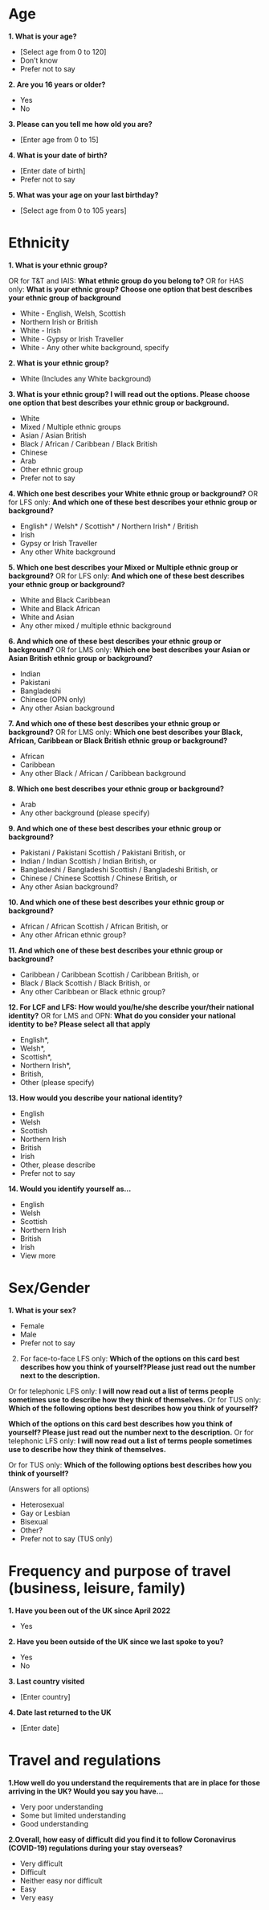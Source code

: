# Age

**1. What is your age?**

- [Select age from 0 to 120]
- Don’t know
- Prefer not to say

**2. Are you 16 years or older?**

- Yes
- No

**3. Please can you tell me how old you are?**

- [Enter age from 0 to 15]

**4. What is your date of birth?**

- [Enter date of birth]
- Prefer not to say

**5. What was your age on your last birthday?**

- [Select age from 0 to 105 years]

# Ethnicity

**1. What is your ethnic group?**

OR for T&T and IAIS: **What ethnic group do you belong to?**
OR for HAS only: **What is your ethnic group? Choose one option that best describes your ethnic group of background**

- White - English, Welsh, Scottish
- Northern Irish or British
- White - Irish
- White - Gypsy or Irish Traveller
- White - Any other white background, specify

**2. What is your ethnic group?**

- White (Includes any White background)

**3. What is your ethnic group? I will read out the options. Please choose one option that best describes your ethnic group or background.**

- White
- Mixed / Multiple ethnic groups
- Asian / Asian British
- Black / African / Caribbean / Black British
- Chinese
- Arab
- Other ethnic group
- Prefer not to say

**4. Which one best describes your White ethnic group or background?**
OR for LFS only: **And which one of these best describes your ethnic group or background?**

- English* / Welsh* / Scottish* / Northern Irish* / British
- Irish
- Gypsy or Irish Traveller
- Any other White background

**5. Which one best describes your Mixed or Multiple ethnic group or background?**
OR for LFS only: **And which one of these best describes your ethnic group or background?**

- White and Black Caribbean
- White and Black African
- White and Asian
- Any other mixed / multiple ethnic background

**6. And which one of these best describes your ethnic group or background?**
OR for LMS only: **Which one best describes your Asian or Asian British ethnic group or background?**

- Indian
- Pakistani
- Bangladeshi
- Chinese (OPN only)
- Any other Asian background

**7. And which one of these best describes your ethnic group or background?**
OR for LMS only: **Which one best describes your Black, African, Caribbean or Black British ethnic group or background?**

- African
- Caribbean
- Any other Black / African / Caribbean background

**8. Which one best describes your ethnic group or background?**

- Arab
- Any other background (please specify)

**9. And which one of these best describes your ethnic group or background?**

- Pakistani / Pakistani Scottish / Pakistani British, or
- Indian / Indian Scottish / Indian British, or
- Bangladeshi / Bangladeshi Scottish / Bangladeshi British, or
- Chinese / Chinese Scottish / Chinese British, or
- Any other Asian background?

**10. And which one of these best describes your ethnic group or background?**

- African / African Scottish / African British, or
- Any other African ethnic group?

**11. And which one of these best describes your ethnic group or background?**

- Caribbean / Caribbean Scottish / Caribbean British, or
- Black / Black Scottish / Black British, or
- Any other Caribbean or Black ethnic group?

**12. For LCF and LFS: How would you/he/she describe your/their national identity?**
OR for LMS and OPN: **What do you consider your national identity to be? Please select all that apply**

- English\*,
- Welsh\*,
- Scottish\*,
- Northern Irish\*,
- British,
- Other (please specify)

**13. How would you describe your national identity?**

- English
- Welsh
- Scottish
- Northern Irish
- British
- Irish
- Other, please describe
- Prefer not to say

**14. Would you identify yourself as…**

- English
- Welsh
- Scottish
- Northern Irish
- British
- Irish
- View more

# Sex/Gender

**1. What is your sex?**

- Female
- Male
- Prefer not to say

2. For face-to-face LFS only: **Which of the options on this card best describes how you think of yourself?Please just read out the number next to the description.**

Or for telephonic LFS only: **I will now read out a list of terms people sometimes use to describe how they think of themselves.**
Or for TUS only: **Which of the following options best describes how you think of yourself?**

**Which of the options on this card best describes how you think of yourself? Please just read out the number next to the description.**
Or for telephonic LFS only: **I will now read out a list of terms people sometimes use to describe how they think of themselves.**

Or for TUS only: **Which of the following options best describes how you think of yourself?**

(Answers for all options)

- Heterosexual
- Gay or Lesbian
- Bisexual
- Other?
- Prefer not to say (TUS only)

# Frequency and purpose of travel (business, leisure, family)

**1. Have you been out of the UK since April 2022**

- Yes

**2. Have you been outside of the UK since we last spoke to you?**

- Yes
- No

**3. Last country visited**

- [Enter country]

**4. Date last returned to the UK**

- [Enter date]

# Travel and regulations

**1.How well do you understand the requirements that are in place for those arriving in the UK? Would you say you have...**

- Very poor understanding
- Some but limited understanding
- Good understanding

**2.Overall, how easy of difficult did you find it to follow Coronavirus (COVID-19) regulations during your stay overseas?**

- Very difficult
- Difficult
- Neither easy nor difficult
- Easy
- Very easy
